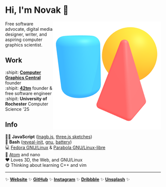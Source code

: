 Hi, I'm Novak :wave:
====================

<img align="right" src="scene.png">

Free software advocate, digital media designer, writer, and aspiring computer
graphics scientist.

Work
----

:shipit: [**Computer Graphics Central**][cgcentral] founder  
:shipit: [**42tm**][42tm] founder & free software engineer  
:shipit: **University of Rochester** Computer Science '25

[cgcentral]: https://cgcentral.github.io
[42tm]:      https://github.com/42tm

Info
----

:technologist: **JavaScript** ([lnagb.js][lnagbjs], [three.js sketches][three])  
:penguin:      **Bash** ([reveal-init][ri], [gnu][gnu], [battery][battery])  
:computer:     [Fedora GNU/Linux][fedora] & [Parabola GNU/Linux-libre][parabola]  
:pencil:       [Atom][atom] and nano  
:heart:        Loves 3D, the Web, and GNU/Linux  
:yum:          Thinking about learning C++ and vim

[lnagbjs]:   https://github.com/cgcentral/lnagb.js
[three]:     https://github.com/novakcgx/three.js-sketches
[ri]:        https://github.com/novakcgx/reveal-init
[gnu]:       https://github.com/novakcgx/gnu
[battery]:   https://github.com/novakcgx/battery

[fedora]:    https://getfedora.org
[parabola]:  https://parabola.nu
[atom]:      https://atom.io

- - -

:sparkles:
[**Website**](https://novakcgx.github.io)                    :sparkles:
[**GitHub**](https://github.com/novakcgx)                    :sparkles:
[**Instagram**](https://www.instagram.com/thechonkypenguin)  :sparkles:
[**Dribbble**](https://dribbble.com/novakcgx)                :sparkles:
[**Unsplash**](https://unsplash.com/@thechonkypenguin)       :sparkles:
